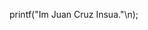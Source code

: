 printf("Im Juan Cruz Insua."\n);

<!--
printf("- 🌱 I’m currently learning C programming fundamentals"\n);
printf("- 💬 Ask me about some projects i've."\n);
printf("- 📫 How to reach me: https://www.linkedin.com/in/juan-cruz-insua/"\n);
-->
